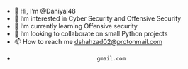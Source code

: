 - 👋 Hi, I’m @Daniyal48
- 👀 I’m interested in Cyber Security and Offensive Security
- 🌱 I’m currently learning Offensive security
- 💞️ I’m looking to collaborate on small Python projects
- 📫 How to reach me dshahzad02@protonmail.com
-                               gmail.com
